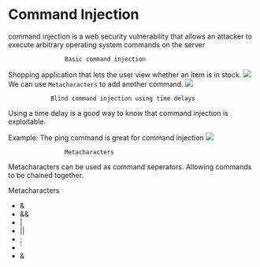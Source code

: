 # Command Injection
command injection is a web security vulnerability that allows an attacker to execute arbitrary operating system commands on the server

					Basic command injection
Shopping application that lets the user view whether an item is in stock.
![](Command1.png)
We can use `Metacharacters` to add another command.
![](Command2.png)


				Blind command injection using time delays
Using a time delay is a good way to know that command injection is exploitable.

Example:
The ping command is great for command injection
![](Command3.png)

					Metacharacters
Metacharacters can be used as command seperators. Allowing commands to be chained together.

Metacharacters
- &
-  &&
-  |
-  ||
- ;
- `
- &